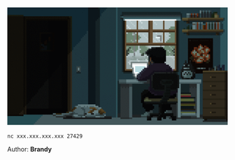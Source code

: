 <br>

<p align="center">
  <img src="./a37a557021409c41f53a8eae29aa0dc2.gif">
</p>

```
nc xxx.xxx.xxx.xxx 27429
```

Author: **Brandy**
